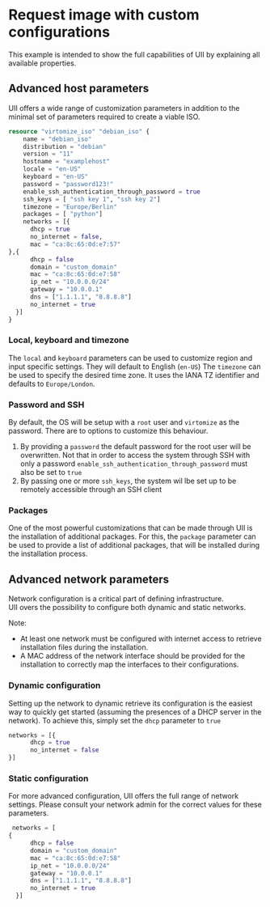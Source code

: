# Request image with custom configurations
This example is intended to show the full capabilities of UII by explaining all available properties.

## Advanced host parameters

UII offers a wide range of customization parameters in addition to the minimal set of parameters required to create a viable ISO.

```terraform
resource "virtomize_iso" "debian_iso" {
    name = "debian_iso"
    distribution = "debian"
    version = "11"
    hostname = "examplehost"
    locale = "en-US"
    keyboard = "en-US"
    password = "password123!"
    enable_ssh_authentication_through_password = true
    ssh_keys = [ "ssh key 1", "ssh key 2"]
    timezone = "Europe/Berlin"
    packages = [ "python"]
    networks = [{
      dhcp = true
      no_internet = false,
      mac = "ca:8c:65:0d:e7:57"
},{
      dhcp = false
      domain = "custom_domain"
      mac = "ca:8c:65:0d:e7:58"
      ip_net = "10.0.0.0/24"
      gateway = "10.0.0.1"
      dns = ["1.1.1.1", "8.8.8.8"]
      no_internet = true
  }]
}
```

### Local, keyboard and timezone
The `local` and `keyboard` parameters can be used to customize region and input specific settings.
They will default to English (`en-US`)
The  `timezone` can be used to specify the desired time zone. It uses the IANA TZ identifier and defaults to `Europe/London`.

### Password and SSH
By default, the OS will be setup with a `root` user and `virtomize` as the password.
There are to options to customize this behaviour.
1. By providing a `password` the default password for the root user will be overwritten. 
    Not that in order to access the system through SSH with only a password `enable_ssh_authentication_through_password` must also be set to `true` 
2. By passing one or more `ssh_keys`, the system wil lbe set up to be remotely accessible through an SSH client

### Packages
One of the most powerful customizations that can be made through UII is the installation of additional packages.
For this, the `package` parameter can be used to provide a list of additional packages, that will be installed during the installation process.


## Advanced network parameters

Network configuration is a critical part of defining infrastructure.  
UII overs the possibility to configure both dynamic and static networks.

Note:
- At least one network must be configured with internet access to retrieve installation files during the installation.
- A MAC address of the network interface should be provided for the installation to correctly map the interfaces to their configurations.

### Dynamic configuration
Setting up the network to dynamic retrieve its configuration is the easiest way to quickly get started (assuming the presences of a DHCP server in the network).
To achieve this, simply set the `dhcp` parameter to `true`

```terraform
networks = [{
      dhcp = true
      no_internet = false
}]

```

### Static configuration

For more advanced configuration, UII offers the full range of network settings. 
Please consult your network admin for the correct values for these parameters.

```terraform
 networks = [
{
      dhcp = false
      domain = "custom_domain"
      mac = "ca:8c:65:0d:e7:58"
      ip_net = "10.0.0.0/24"
      gateway = "10.0.0.1"
      dns = ["1.1.1.1", "8.8.8.8"]
      no_internet = true
  }]
```